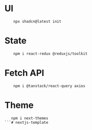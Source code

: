 # UI
```
    npx shadcn@latest init
```
# State
```
    npm i react-redux @reduxjs/toolkit
```
# Fetch API
```
    npm i @tanstack/react-query axios
```

# Theme
```
   npm i next-themes 
```# nextjs-template
